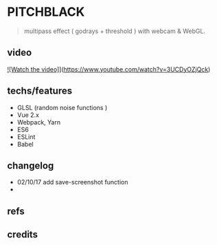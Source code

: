 
# PITCHBLACK
> multipass effect ( godrays + threshold ) with webcam & WebGL.

## video

[![Watch the video]](https://img.youtube.com/vi/3UCDyOZjQck/0.jpg)](https://www.youtube.com/watch?v=3UCDyOZjQck)

## techs/features

* GLSL (random noise functions )
* Vue 2.x
* Webpack, Yarn
* ES6
* ESLint
* Babel

## changelog

  * 02/10/17 add save-screenshot function
  * 

## refs


## credits
